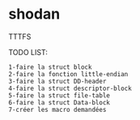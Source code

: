 # shodan

TTTFS

TODO LIST:

    1-faire la struct block
    2-faire la fonction little-endian
    3-faire la struct DD-header
    4-faire la struct descriptor-block
    5-faire la struct file-table
    6-faire la struct Data-block
    7-créer les macro demandées 